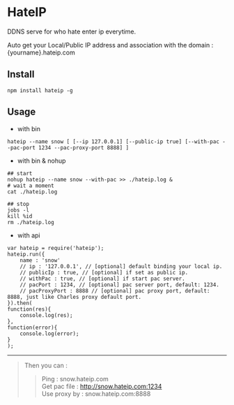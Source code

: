 # HateIP

DDNS serve for who hate enter ip everytime.

Auto get your Local/Public IP address and association with the domain : {yourname}.hateip.com


## Install

```
npm install hateip -g
```

## Usage

- with bin
  
```
hateip --name snow [ [--ip 127.0.0.1] [--public-ip true] [--with-pac --pac-port 1234 --pac-proxy-port 8888] ]
```

- with bin & nohup

```
## start
nohup hateip --name snow --with-pac >> ./hateip.log &
# wait a moment
cat ./hateip.log
```

```
## stop
jobs -l
kill %id
rm ./hateip.log
```

- with api
  
```
var hateip = require('hateip');
hateip.run({
    name : 'snow'
    // ip : '127.0.0.1', // [optional] default binding your local ip.
    // publicIp : true, // [optional] if set as public ip.
    // withPac : true, // [optional] if start pac server.
    // pacPort : 1234, // [optional] pac server port, default: 1234.
    // pacProxyPort : 8888 // [optional] pac proxy port, default: 8888, just like Charles proxy default port.
}).then(
function(res){
    console.log(res);
},
function(error){
    console.log(error);
}
);

```

---

> Then you can :  
>> Ping : snow.hateip.com  
>> Get pac file : http://snow.hateip.com:1234  
>> Use proxy by :  snow.hateip.com:8888  
